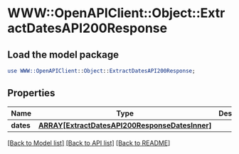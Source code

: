 # WWW::OpenAPIClient::Object::ExtractDatesAPI200Response

## Load the model package
```perl
use WWW::OpenAPIClient::Object::ExtractDatesAPI200Response;
```

## Properties
Name | Type | Description | Notes
------------ | ------------- | ------------- | -------------
**dates** | [**ARRAY[ExtractDatesAPI200ResponseDatesInner]**](ExtractDatesAPI200ResponseDatesInner.md) |  | [optional] 

[[Back to Model list]](../README.md#documentation-for-models) [[Back to API list]](../README.md#documentation-for-api-endpoints) [[Back to README]](../README.md)


